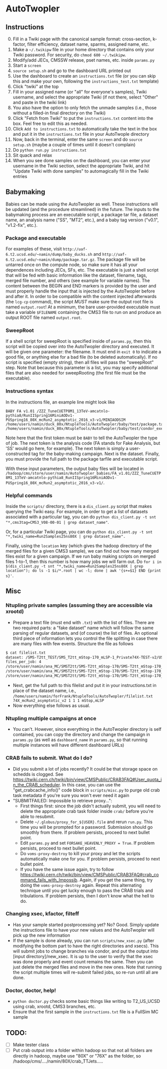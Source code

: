 # AutoTwopler
## Instructions
0. Fill in a Twiki page with the canonical sample format: cross-section, k-factor, filter efficiency, dataset name, sparms, assigned name, etc.
1. Make a `~/.twikipw` file in your home directory that contains only your Twiki password. For security, do `chmod 600 ~/.twikipw`.
2. Modify/add JECs, CMSSW release, pset names, etc. inside `params.py`
3. Start a `screen`
4. `source setup.sh` and go to the dashboard URL printed out
5. Use the dashboard to create an `instructions.txt` file (or you can skip this and make your own, following the `instructions_test.txt` template)
  1. Click "twiki" at the top
  2. Fill in your assigned name (or "all" for everyone's samples), Twiki username, and select the appropriate Twiki (if not there, select "Other" and paste in the twiki link)
  3. You also have the option to only fetch the unmade samples (i.e., those without a filled-in final directory on the Twiki)
  4. Click "Fetch from Twiki" to put the `instructions.txt` content into the box. Feel free to edit this as needed.
  5. Click `Add to instructions.txt` to automatically take the text in the box and put it in the `instructions.txt` file in your AutoTwople directory
6. Now, back in the terminal, enter the same `screen` and do `source setup.sh` (maybe a couple of times until it doesn't complain)
7. Do `python run.py instructions.txt`
8. Sit quack and relax
9. When you see done samples on the dashboard, you can enter your username in the Twiki section, select the appropriate Twiki, and hit "Update Twiki with done samples" to automagically fill in the Twiki entries

## Babymaking
Babies can be made using the AutoTwopler as well. These instructions will be updated (and the procedure streamlined) in the future. The inputs to the 
babymaking process are an executable script, a package tar file, a dataset name, an analysis name ("SS", "MT2", etc.), and a baby tag version ("v0.1", "v1.2-fix", etc.).

### Package and executable
For examples of these, visit `http://uaf-6.t2.ucsd.edu/~namin/dump/baby_ducks.sh` and `http://uaf-6.t2.ucsd.edu/~namin/dump/package.tar.gz`. The package file will be untarred
once on the compute node, so make sure it has all your dependences including JECs, SFs, etc. The executable is just a shell script that will be fed with basic information like the dataset, filename, tags, merged file number, and others (see example for variable names).
The content between the BEGIN and END markers is provided by the user and must properly handle the input that is injected by the AutoTwopler before and after it. In order to be compatible with the content injected afterwards (the `lcg-cp` command),
the script _MUST_ make sure the output root file is named `output.root`! At a minimum, the bare user-provided executable must take a variable `$FILENAME` containing the CMS3 file to run on and produce an output ROOT file named `output.root`.

### SweepRoot
If a shell script for sweepRoot is specified inside of `params.py`, then this script will be copied over into the AutoTwopler directory and executed. It will be given one parameter: the filename. It must end in `exit 0` to indicate a good file, or anything else for a bad file (to be deleted automatically). If no script is specified (empty string), then all files will pass the "sweepRoot" step. Note that because this parameter is a list, you may specify additional files that are also needed for sweepRooting (the first file must be the executable).

### Instructions syntax
In the instructions file, an example line might look like
```
BABY FA v1.01 /ZZZ_TuneCUETP8M1_13TeV-amcatnlo-pythia8/RunIISpring16MiniAODv1-PUSpring16_80X_mcRun2_asymptotic_2016_v3-v1/MINIAODSIM /home/users/namin/duck_80x/NtupleTools/AutoTwopler/baby/test/package.tar.gz /home/users/namin/duck_80x/NtupleTools/AutoTwopler/baby/test/condor_executable.sh
```

Note here that the first token must be `BABY` to tell the AutoTwopler the type of job. The next token is the analysis code (FA stands for Fake Analysis, but 'SS' would go here, for example).
The next token is simply a user-constructed tag for the baby-making campaign. Next is the dataset. Finally, you must provide the full path to the package tarfile and executable script.

With these input parameters, the output baby files will be located in `/hadoop/cms/store/user/namin/AutoTwopler_babies/FA_v1.01/ZZZ_TuneCUETP8M1_13TeV-amcatnlo-pythia8_RunIISpring16MiniAODv1-PUSpring16_80X_mcRun2_asymptotic_2016_v3-v1/`.

### Helpful commands
Inside the `scripts/` directory, there is a `dis_client.py` script that makes querying the Twiki easy. For example, in order to get a list of datasets associated with a particular tag, you can do
`python dis_client.py -t snt "*,cms3tag=CMS3_V08-00-01 | grep dataset_name"`. 

Or, for a particular Twiki page, you can do `python dis_client.py -t snt "*,twiki_name=Run2Samples25ns80X | grep dataset_name".` 


Finally, using the `location` key (which gives the hadoop directory of the merged files for a given CMS3 sample), we can find out how many merged files
exist for a given campaign. If we run baby making scripts on merged files 1-to-1, then this number is how many jobs we will farm out. Do
`for i in $(dis_client.py -t snt "*,twiki_name=Run2Samples25ns80X | grep location"); do ls -1 $i/*.root | wc -l; done | awk '{s+=$1} END {print s}'`.

## Misc
### Ntupling private samples (assuming they are accessible via xrootd)
- Prepare a text file (must end with `.txt`) with the list of files. There are two required parts: a "fake dataset" name which will follow the same parsing of regular datasets, and (of course) the list of files. An optional third piece of information lets you control the file splitting in case there are many files with few events. Structure the file as follows
```bash
$ cat filelist.txt
dataset: /SMS-T2tt_TEST/SMS_T2tt_mStop-170_mLSP-1_Private74X-TEST-v2/USER
files_per_job: 4
/store/user/namin/ana_MC/SMST2tt/SMS-T2tt_mStop-170/SMS-T2tt_mStop-170_mLSP-1_madgraphMLM-pythia8_RunIISpring15MiniAODv2-FastAsympt25ns_74X_MINIAODSIM_b0.root
/store/user/namin/ana_MC/SMST2tt/SMS-T2tt_mStop-170/SMS-T2tt_mStop-170_mLSP-1_madgraphMLM-pythia8_RunIISpring15MiniAODv2-FastAsympt25ns_74X_MINIAODSIM_b100.root
/store/user/namin/ana_MC/SMST2tt/SMS-T2tt_mStop-170/SMS-T2tt_mStop-170_mLSP-1_madgraphMLM-pythia8_RunIISpring15MiniAODv2-FastAsympt25ns_74X_MINIAODSIM_b101.root
```
- Next, get the full path to this filelist and put it in your instructions.txt in place of the dataset name, i.e., `/home/users/namin/forFrank/NtupleTools/AutoTwopler/filelist.txt 74X_mcRun2_asymptotic_v2 1 1 1 mStop,mLSP`
- Now everything else follows as usual.

### Ntupling multiple campaigns at once
- You can't. However, since everything in the AutoTwopler directory is self contained, you can copy the directory and change the campaign in `params.py` (as well as `dashboard_name` in `params.py`, so that running multiple instances will have different dashboard URLs)

### CRAB fails to submit. What do I do?
- Did you submit a lot of jobs recently? It could be that storage space on schedds is clogged. See https://twiki.cern.ch/twiki/bin/view/CMSPublic/CRAB3FAQ#User_quota_in_the_CRAB_scheduler. In this case, you can use the "get_crabcache_info()" code block in `scripts/misc.py` to purge old crab task metadata if you're sure you won't ever need it again
- "SUBMITFAILED: Impossible to retrieve proxy...":
   * First things first: since the job didn't actually submit, you will need to delete the appropriate crab task folder inside `crab/` before you're able to resubmit.
   * Delete `~/.globus/proxy_for_${USER}.file` and rerun `run.py`. This time you will be prompted for a password. Submission should go smoothly from there. If problem persists, proceed to next bullet point.
   * Edit `params.py` and set `FORSAKE_HEAVENLY_PROXY = True`. If problem persists, proceed to next bullet point.
   * Do `voms-proxy-destroy` to kill your proxy and let the scripts automatically make one for you. If problem persists, proceed to next bullet point.
   * If you have the same issue again, try to follow https://twiki.cern.ch/twiki/bin/view/CMSPublic/CRAB3FAQ#crab_command_fails_with_Impossib. Again, if you get the same thing, try doing the `voms-proxy-destroy` again.  Repeat this alternating technique until you get lucky enough to pass the CRAB trials and tribulations. If problem persists, then I don't know what the hell to do.

### Changing xsec, kfactor, filteff
- Has your sample started postprocessing yet? No? Good. Simply update the instructions file to have your new values and the AutoTwopler will pick up the new information
- If the sample is done already, you can run `scripts/new_xsec.py` (after modifying the bottom part to have the right directories and xsecs). This will submit jobs to change branches via condor, and put the output
into [input directory]/new_xsec. It is up to the user to verify that the xsec was done properly and event count remains the same. Then you can just delete the merged files and move in the new ones. Note that running the script multiple times will re-submit failed jobs, so re-run until all are done.

### Doctor, doctor, help!
- `python doctor.py` checks some basic things like writing to T2_US_UCSD using crab, xrootd, CMS3 branches, etc.
- Ensure that the first sample in the `instructions.txt` file is a FullSim MC sample

## TODO:
- [ ] Make tester class
- [ ] Put crab output into a folder within hadoop so that not all folders are directly in hadoop, maybe use "80X" or "76X" as the folder, so /hadoop/cms/..../namin/80X/crab_TTJets.....
